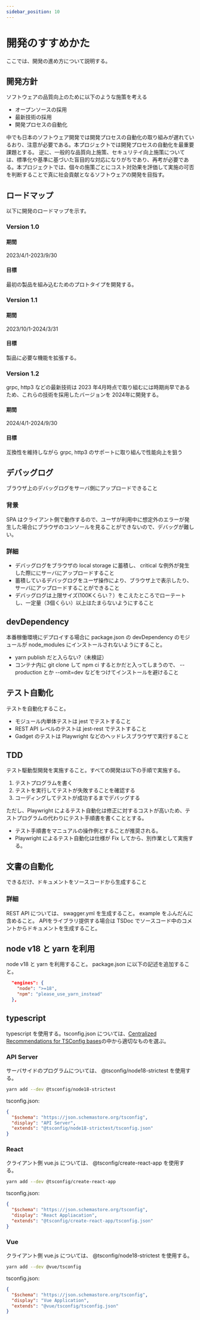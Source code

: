```yaml
---
sidebar_position: 10
---
```


# 開発のすすめかた

ここでは、開発の進め方について説明する。

## 開発方針

ソフトウェアの品質向上のために以下のような施策を考える
* オープンソースの採用
* 最新技術の採用
* 開発プロセスの自動化

中でも日本のソフトウェア開発では開発プロセスの自動化の取り組みが遅れているおり、注意が必要である。本プロジェクトでは開発プロセスの自動化を最重要課題とする。
逆に、一般的な品質向上施策、セキュリテイ向上施策については、標準化や基準に基づいた盲目的な対応になりがちであり、再考が必要である。本プロジェクトでは、個々の施策ごとにコスト対効果を評価して実施の可否を判断することで真に社会貢献となるソフトウェアの開発を目指す。

## ロードマップ

以下に開発のロードマップを示す。

### Version 1.0

#### 期間

2023/4/1-2023/9/30

#### 目標

最初の製品を組み込むためのプロトタイプを開発する。

### Version 1.1

#### 期間

2023/10/1-2024/3/31

#### 目標

製品に必要な機能を拡張する。

### Version 1.2

grpc, http3 などの最新技術は 2023 年4月時点で取り組むには時期尚早であるため、これらの技術を採用したバージョンを 2024年に開発する。

#### 期間

2024/4/1-2024/9/30

#### 目標

互換性を維持しながら grpc, http3 のサポートに取り組んで性能向上を狙う

## デバッグログ
ブラウザ上のデバッグログをサーバ側にアップロードできること

### 背景
SPA はクライアント側で動作するので、ユーザが利用中に想定外のエラーが発生した場合にブラウザのコンソールを見ることができないので、デバッグが難しい。

### 詳細
* デバッグログをブラウザの local storage に蓄積し、 critical な例外が発生した際ににサーバにアップロードすること
* 蓄積しているデバッグログをユーザ操作により、ブラウザ上で表示したり、サーバにアップロードすることができること
* デバッグログは上限サイズ(100Kくらい？）をこえたところでローテートし、一定量（3個くらい）以上はたまらないようにすること

## devDependency
本番稼働環境にデプロイする場合に package.json の devDependency のモジュールが node_modules にインストールされないようにすること。

* yarn publish だと入らない?（未検証）
* コンテナ内に git clone して npm ci するとかだと入ってしまうので、 --production とか --omit=dev などをつけてインストールを避けること

## テスト自動化
テストを自動化すること。

* モジュール内単体テストは jest でテストすること
* REST API レベルのテストは jest-rest でテストすること
* Gadget のテストは Playwright などのヘッドレスブラウザで実行すること

## TDD
テスト駆動型開発を実施すること。すべての開発は以下の手順で実施する。

1. テストプログラムを書く
1. テストを実行してテストが失敗することを確認する
1. コーディングしてテストが成功するまでデバッグする

ただし、Playwright によるテスト自動化は修正に対するコストが高いため、テストプログラムの代わりにテスト手順書を書くこととする。
* テスト手順書をマニュアルの操作例とすることが推奨される。
* Playwright によるテスト自動化は仕様が Fix してから、別作業として実施する。

## 文書の自動化
できるだけ、ドキュメントをソースコードから生成すること

### 詳細
REST API については、 swagger.yml を生成すること。 example をふんだんに含めること。
APIをライブラリ提供する場合は TSDoc でソースコード中のコメントからドキュメントを生成すること。

## node v18 と yarn を利用

node v18 と yarn を利用すること。 package.json に以下の記述を追加すること。

```json
  "engines": {
    "node": ">=18",
    "npm": "please_use_yarn_instead"
  },
```

## typescript

typescript を使用する。tsconfig.json については、[Centralized Recommendations for TSConfig bases](https://github.com/tsconfig/bases)の中から適切なものを選ぶ。

### API Server
サーバサイドのプログラムについては、 @tsconfig/node18-strictest を使用する。

```bash
yarn add --dev @tsconfig/node18-strictest
```

tsconfig.json:
```json
{
  "$schema": "https://json.schemastore.org/tsconfig",
  "display": "API Server",
  "extends": "@tsconfig/node18-strictest/tsconfig.json"
}
```

### React

クライアント側 vue.js については、 @tsconfig/create-react-app を使用する。

```bash
yarn add --dev @tsconfig/create-react-app
```

tsconfig.json:
```json
{
  "$schema": "https://json.schemastore.org/tsconfig",
  "display": "React Appliacation",
  "extends": "@tsconfig/create-react-app/tsconfig.json"
}
```

### Vue

クライアント側 vue.js については、 @tsconfig/node18-strictest を使用する。

```bash
yarn add --dev @vue/tsconfig
```

tsconfig.json:
```json
{
  "$schema": "https://json.schemastore.org/tsconfig",
  "display": "Vue Application",
  "extends": "@vue/tsconfig/tsconfig.json"
}
```